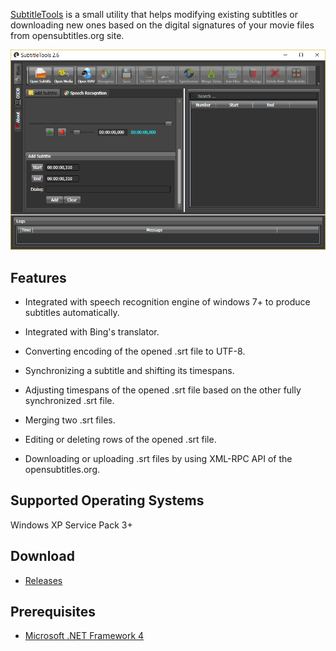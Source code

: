 

[SubtitleTools](https://github.com/VahidN/SubtitleTools/releases) is a small utility that helps modifying existing subtitles or downloading new ones based on the digital signatures of your movie files from opensubtitles.org site.

![SubtitleTools](/Setup/st.png)
 

Features
---
  - Integrated with speech recognition engine of windows 7+ to produce subtitles automatically.

  - Integrated with Bing's translator.

  - Converting encoding of the opened .srt file to UTF-8.

  - Synchronizing a subtitle and shifting its timespans.

  - Adjusting timespans of the opened .srt file based on the other fully synchronized .srt file.

  - Merging two .srt files.

  - Editing or deleting rows of the opened .srt file.

  - Downloading or uploading .srt files by using XML-RPC API of the opensubtitles.org.

 

Supported Operating Systems
---
Windows XP Service Pack 3+

Download
---
   - [Releases](https://github.com/VahidN/SubtitleTools/releases)
 

Prerequisites
---
   - [Microsoft .NET Framework 4](https://www.microsoft.com/en-us/download/details.aspx?id=17718)

